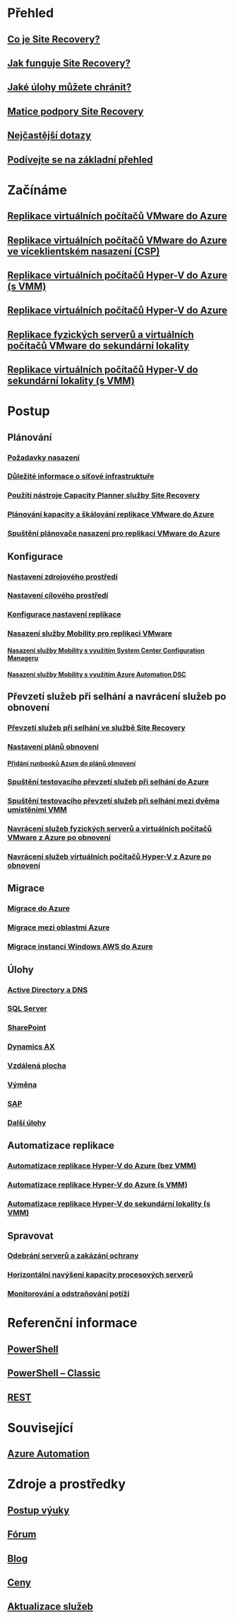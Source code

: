 # Přehled
## [Co je Site Recovery?](site-recovery-overview.md)
## [Jak funguje Site Recovery?](site-recovery-components.md)
## [Jaké úlohy můžete chránit?](site-recovery-workload.md)
## [Matice podpory Site Recovery](site-recovery-support-matrix-to-azure.md)
## [Nejčastější dotazy](site-recovery-faq.md)
## [Podívejte se na základní přehled](https://www.youtube.com/watch?v=eOOwMQPBKfM)

# Začínáme
## [Replikace virtuálních počítačů VMware do Azure](site-recovery-vmware-to-azure.md)
## [Replikace virtuálních počítačů VMware do Azure ve víceklientském nasazení (CSP)](site-recovery-multi-tenant-support-vmware-using-csp.md)
## [Replikace virtuálních počítačů Hyper-V do Azure (s VMM)](site-recovery-vmm-to-azure.md)
## [Replikace virtuálních počítačů Hyper-V do Azure](site-recovery-hyper-v-site-to-azure.md)
## [Replikace fyzických serverů a virtuálních počítačů VMware do sekundární lokality](site-recovery-vmware-to-vmware.md)
## [Replikace virtuálních počítačů Hyper-V do sekundární lokality (s VMM)](site-recovery-vmm-to-vmm.md)

# Postup
## Plánování
### [Požadavky nasazení](site-recovery-prereq.md)
### [Důležité informace o síťové infrastruktuře](site-recovery-network-design.md)
### [Použití nástroje Capacity Planner služby Site Recovery](site-recovery-capacity-planner.md)
### [Plánování kapacity a škálování replikace VMware do Azure](site-recovery-plan-capacity-vmware.md)
### [Spuštění plánovače nasazení pro replikaci VMware do Azure](site-recovery-deployment-planner.md)
## Konfigurace
### [Nastavení zdrojového prostředí](site-recovery-set-up-vmware-to-azure.md)
### [Nastavení cílového prostředí](site-recovery-prepare-target-vmware-to-azure.md)
### [Konfigurace nastavení replikace](site-recovery-setup-replication-settings-vmware.md)
### [Nasazení služby Mobility pro replikaci VMware](site-recovery-vmware-to-azure-install-mob-svc.md)
#### [Nasazení služby Mobility s využitím System Center Configuration Manageru](site-recovery-install-mobility-service-using-sccm.md)
#### [Nasazení služby Mobility s využitím Azure Automation DSC](site-recovery-automate-mobility-service-install.md)
## Převzetí služeb při selhání a navrácení služeb po obnovení
### [Převzetí služeb při selhání ve službě Site Recovery](site-recovery-failover.md)
### [Nastavení plánů obnovení](site-recovery-create-recovery-plans.md)
#### [Přidání runbooků Azure do plánů obnovení](site-recovery-runbook-automation.md)
### [Spuštění testovacího převzetí služeb při selhání do Azure](site-recovery-test-failover-to-azure.md)
### [Spuštění testovacího převzetí služeb při selhání mezi dvěma umístěními VMM](site-recovery-test-failover-vmm-to-vmm.md)
### [Navrácení služeb fyzických serverů a virtuálních počítačů VMware z Azure po obnovení](site-recovery-how-to-failback-azure-to-vmware.md)
### [Navrácení služeb virtuálních počítačů Hyper-V z Azure po obnovení](site-recovery-failback-from-azure-to-hyper-v.md)

## Migrace
### [Migrace do Azure](site-recovery-migrate-to-azure.md)
### [Migrace mezi oblastmi Azure](site-recovery-migrate-azure-to-azure.md)
### [Migrace instancí Windows AWS do Azure](site-recovery-migrate-aws-to-azure.md)
## Úlohy
### [Active Directory a DNS](site-recovery-active-directory.md)
### [SQL Server](site-recovery-sql.md)
### [SharePoint](site-recovery-workload.md#protect-sharepoint)
### [Dynamics AX](site-recovery-workload.md#protect-dynamics-ax)
### [Vzdálená plocha](site-recovery-workload.md#protect-rds)
### [Výměna](site-recovery-workload.md#protect-exchange)
### [SAP](site-recovery-workload.md#protect-sap)
### [Další úlohy](site-recovery-workload.md#workload-summary)
## Automatizace replikace
### [Automatizace replikace Hyper-V do Azure (bez VMM)](site-recovery-deploy-with-powershell-resource-manager.md)
### [Automatizace replikace Hyper-V do Azure (s VMM)](site-recovery-vmm-to-azure-powershell-resource-manager.md)
### [Automatizace replikace Hyper-V do sekundární lokality (s VMM)](site-recovery-vmm-to-vmm-powershell-resource-manager.md)
## Spravovat
### [Odebrání serverů a zakázání ochrany](site-recovery-manage-registration-and-protection.md)
### [Horizontální navýšení kapacity procesových serverů](site-recovery-vmware-to-azure-manage-scaleout-process-server.md)
### [Monitorování a odstraňování potíží](site-recovery-monitoring-and-troubleshooting.md)

# Referenční informace
## [PowerShell](/powershell/resourcemanager/azurerm.siterecovery/v3.2.0/azurerm.siterecovery)
## [PowerShell – Classic](/powershell/servicemanagement/azure.siterecovery/v3.1.0/azure.siterecovery)
## [REST](https://msdn.microsoft.com/en-us/library/mt750497)

# Související
## [Azure Automation](/azure/automation/)

# Zdroje a prostředky
## [Postup výuky](https://azure.microsoft.com/documentation/learning-paths/site-recovery/)
## [Fórum](https://social.msdn.microsoft.com/Forums/azure/en-US/home?forum=hypervrecovmgr)
## [Blog](http://azure.microsoft.com/blog/tag/azure-site-recovery/)
## [Ceny](https://azure.microsoft.com/pricing/details/site-recovery/)
## [Aktualizace služeb](https://azure.microsoft.com/updates/?product=site-recovery)
